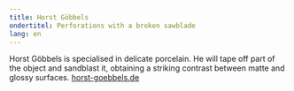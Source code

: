 ```yaml
---
title: Horst Göbbels
ondertitel: Perforations with a broken sawblade
lang: en
---
```


Horst Göbbels is specialised in delicate porcelain. He will tape off part of the object and sandblast it, obtaining a striking contrast between matte and glossy surfaces. [horst-goebbels.de](http://www.horst-goebbels.de)